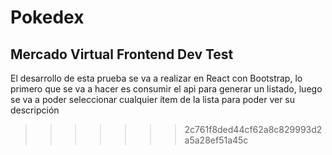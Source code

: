 # Pokedex
## Mercado Virtual Frontend Dev Test
El desarrollo de esta prueba se va a realizar en React con Bootstrap, lo primero que se va a hacer es consumir el api para generar un listado, luego se va a poder seleccionar cualquier ítem de la lista para poder ver su descripción
>>>>>>> 2c761f8ded44cf62a8c829993d2a5a28ef51a45c
